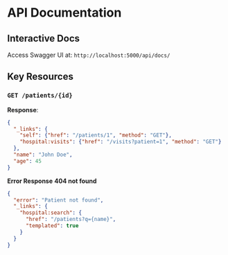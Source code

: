 # API Documentation

## Interactive Docs
Access Swagger UI at: `http://localhost:5000/api/docs/`

## Key Resources
### `GET /patients/{id}`
**Response**:
```json
{
  "_links": {
    "self": {"href": "/patients/1", "method": "GET"},
    "hospital:visits": {"href": "/visits?patient=1", "method": "GET"}
  },
  "name": "John Doe",
  "age": 45
}
```
**Error Response**
**404 not found**

```json
{
  "error": "Patient not found",
  "_links": {
    "hospital:search": {
      "href": "/patients?q={name}",
      "templated": true
    }
  }
}
```
